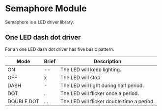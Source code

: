 # Semaphore Module

Semaphore is a LED driver library.



## One LED dash dot driver

For an one LED dash dot driver has five basic pattern.

| Mode       | Brief | Description                                |
| ---------- | ----- | ------------------------------------------ |
| ON         | --    | The LED will keep lighting.                |
| OFF        | x     | The LED will stop.                         |
| DASH       | -     | The LED will light during half period.     |
| DOT        | .     | The LED will flicker once a period.        |
| DOUBLE DOT | . .   | The LED will flicker double time a period. |



